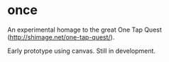 once
====

An experimental homage to the great One Tap Quest (http://shimage.net/one-tap-quest/).

Early prototype using canvas. Still in development.

